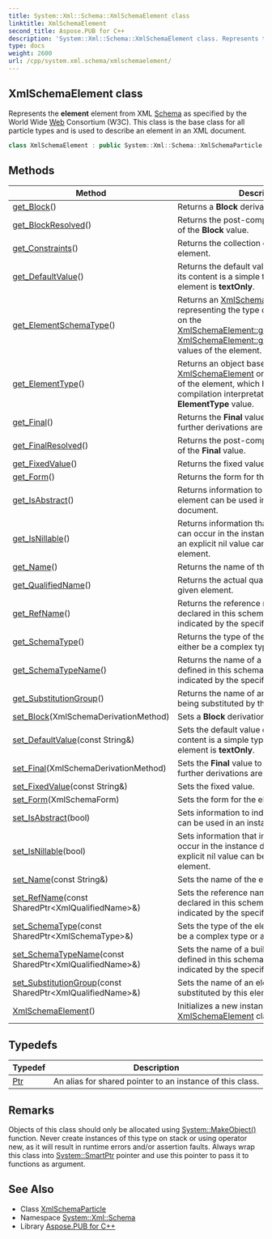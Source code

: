```yaml
---
title: System::Xml::Schema::XmlSchemaElement class
linktitle: XmlSchemaElement
second_title: Aspose.PUB for C++
description: 'System::Xml::Schema::XmlSchemaElement class. Represents the element element from XML Schema as specified by the World Wide Web Consortium (W3C). This class is the base class for all particle types and is used to describe an element in an XML document in C++.'
type: docs
weight: 2600
url: /cpp/system.xml.schema/xmlschemaelement/
---
```

## XmlSchemaElement class


Represents the **element** element from XML [Schema](../) as specified by the World Wide [Web](../../system.web/) Consortium (W3C). This class is the base class for all particle types and is used to describe an element in an XML document.

```cpp
class XmlSchemaElement : public System::Xml::Schema::XmlSchemaParticle
```

## Methods

| Method | Description |
| --- | --- |
| [get_Block](./get_block/)() | Returns a **Block** derivation. |
| [get_BlockResolved](./get_blockresolved/)() | Returns the post-compilation interpretation of the **Block** value. |
| [get_Constraints](./get_constraints/)() | Returns the collection of constraints on the element. |
| [get_DefaultValue](./get_defaultvalue/)() | Returns the default value of the element if its content is a simple type or content of the element is **textOnly**. |
| [get_ElementSchemaType](./get_elementschematype/)() | Returns an [XmlSchemaType](../xmlschematype/) object representing the type of the element based on the [XmlSchemaElement::get_SchemaType](./get_schematype/) or [XmlSchemaElement::get_SchemaTypeName](./get_schematypename/) values of the element. |
| [get_ElementType](./get_elementtype/)() | Returns an object based on the [XmlSchemaElement](./) or [XmlSchemaElement](./) of the element, which holds the post-compilation interpretation of the **ElementType** value. |
| [get_Final](./get_final/)() | Returns the **Final** value to indicate that no further derivations are allowed. |
| [get_FinalResolved](./get_finalresolved/)() | Returns the post-compilation interpretation of the **Final** value. |
| [get_FixedValue](./get_fixedvalue/)() | Returns the fixed value. |
| [get_Form](./get_form/)() | Returns the form for the element. |
| [get_IsAbstract](./get_isabstract/)() | Returns information to indicate if the element can be used in an instance document. |
| [get_IsNillable](./get_isnillable/)() | Returns information that indicates if **xsi:nil** can occur in the instance data. Indicates if an explicit nil value can be assigned to the element. |
| [get_Name](./get_name/)() | Returns the name of the element. |
| [get_QualifiedName](./get_qualifiedname/)() | Returns the actual qualified name for the given element. |
| [get_RefName](./get_refname/)() | Returns the reference name of an element declared in this schema (or another schema indicated by the specified namespace). |
| [get_SchemaType](./get_schematype/)() | Returns the type of the element. This can either be a complex type or a simple type. |
| [get_SchemaTypeName](./get_schematypename/)() | Returns the name of a built-in data type defined in this schema or another schema indicated by the specified namespace. |
| [get_SubstitutionGroup](./get_substitutiongroup/)() | Returns the name of an element that is being substituted by this element. |
| [set_Block](./set_block/)(XmlSchemaDerivationMethod) | Sets a **Block** derivation. |
| [set_DefaultValue](./set_defaultvalue/)(const String\&) | Sets the default value of the element if its content is a simple type or content of the element is **textOnly**. |
| [set_Final](./set_final/)(XmlSchemaDerivationMethod) | Sets the **Final** value to indicate that no further derivations are allowed. |
| [set_FixedValue](./set_fixedvalue/)(const String\&) | Sets the fixed value. |
| [set_Form](./set_form/)(XmlSchemaForm) | Sets the form for the element. |
| [set_IsAbstract](./set_isabstract/)(bool) | Sets information to indicate if the element can be used in an instance document. |
| [set_IsNillable](./set_isnillable/)(bool) | Sets information that indicates if **xsi:nil** can occur in the instance data. Indicates if an explicit nil value can be assigned to the element. |
| [set_Name](./set_name/)(const String\&) | Sets the name of the element. |
| [set_RefName](./set_refname/)(const SharedPtr\<XmlQualifiedName\>\&) | Sets the reference name of an element declared in this schema (or another schema indicated by the specified namespace). |
| [set_SchemaType](./set_schematype/)(const SharedPtr\<XmlSchemaType\>\&) | Sets the type of the element. This can either be a complex type or a simple type. |
| [set_SchemaTypeName](./set_schematypename/)(const SharedPtr\<XmlQualifiedName\>\&) | Sets the name of a built-in data type defined in this schema or another schema indicated by the specified namespace. |
| [set_SubstitutionGroup](./set_substitutiongroup/)(const SharedPtr\<XmlQualifiedName\>\&) | Sets the name of an element that is being substituted by this element. |
| [XmlSchemaElement](./xmlschemaelement/)() | Initializes a new instance of the [XmlSchemaElement](./) class. |
## Typedefs

| Typedef | Description |
| --- | --- |
| [Ptr](./ptr/) | An alias for shared pointer to an instance of this class. |
## Remarks



Objects of this class should only be allocated using [System::MakeObject()](../../system/makeobject/) function. Never create instances of this type on stack or using operator new, as it will result in runtime errors and/or assertion faults. Always wrap this class into [System::SmartPtr](../../system/smartptr/) pointer and use this pointer to pass it to functions as argument. 

## See Also

* Class [XmlSchemaParticle](../xmlschemaparticle/)
* Namespace [System::Xml::Schema](../)
* Library [Aspose.PUB for C++](../../)
